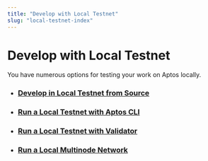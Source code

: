```yaml
---
title: "Develop with Local Testnet"
slug: "local-testnet-index"
---
```


# Develop with Local Testnet

You have numerous options for testing your work on Aptos locally.

- ### [Develop in Local Testnet from Source](../../guides/local-testnet-dev-flow.md)
- ### [Run a Local Testnet with Aptos CLI](./using-cli-to-run-a-local-testnet.md)
- ### [Run a Local Testnet with Validator](./run-a-local-testnet.md)
- ### [Run a Local Multinode Network](../../guides/running-a-local-multi-node-network.md)

